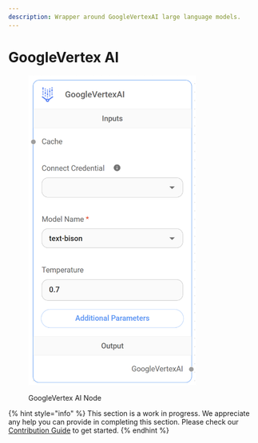 ```yaml
---
description: Wrapper around GoogleVertexAI large language models.
---
```


# GoogleVertex AI

<figure><img src="../../../.gitbook/assets/image (4) (1) (1) (1) (1).png" alt="" width="336"><figcaption><p>GoogleVertex AI Node</p></figcaption></figure>

{% hint style="info" %}
This section is a work in progress. We appreciate any help you can provide in completing this section. Please check our [Contribution Guide](broken-reference) to get started.
{% endhint %}
